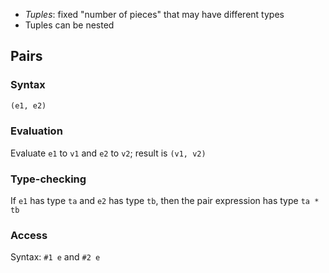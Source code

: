 - _Tuples_: fixed "number of pieces" that may have different types
- Tuples can be nested

## Pairs

### Syntax

```sml
(e1, e2)
```

### Evaluation

Evaluate `e1` to `v1` and `e2` to `v2`; result is `(v1, v2)`

### Type-checking

If `e1` has type `ta` and `e2` has type `tb`, then the pair expression has type `ta * tb`

### Access

Syntax: `#1 e` and `#2 e`
